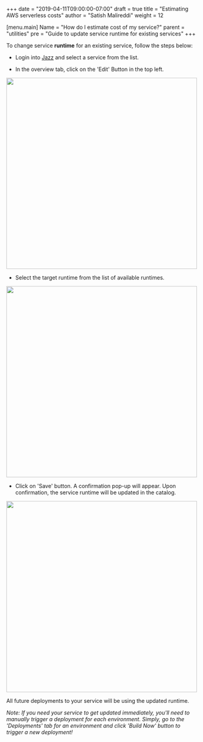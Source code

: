 
+++
date = "2019-04-11T09:00:00-07:00"
draft = true
title = "Estimating AWS serverless costs"
author = "Satish Malireddi"
weight = 12

[menu.main]
Name = "How do I estimate cost of my service?"
parent = "utilities"
pre = "Guide to update service runtime for existing services"
+++

To change service **runtime** for an existing service, follow the steps below:

- Login into [Jazz](https://jazz.corporate.t-mobile.com/) and select a service from the list.

- In the overview tab, click on the 'Edit' Button in the top left.  
<img class="no-border" src='/content/utilities/runtime-edit.png' width='500px'>

- Select the target runtime from the list of available runtimes.  
<img class="no-border" src='/content/utilities/runtime-select.png' width='500px'>

- Click on 'Save' button. A confirmation pop-up will appear. Upon confirmation, the service runtime will be updated in the catalog.
<img class="no-border" src='/content/utilities/runtime-save.png' width='500px'>

All future deployments to your service will be using the updated runtime.

*Note: If you need your service to get updated immediately, you'll need to manually trigger a deployment for each environment. Simply, go to the 'Deployments' tab for an environment and click 'Build Now' button to trigger a new deployment!*
